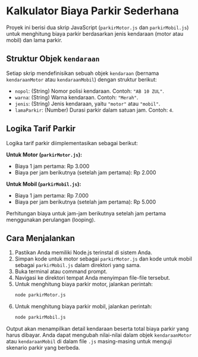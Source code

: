 # Kalkulator Biaya Parkir Sederhana

Proyek ini berisi dua skrip JavaScript (`parkirMotor.js` dan `parkirMobil.js`) untuk menghitung biaya parkir berdasarkan jenis kendaraan (motor atau mobil) dan lama parkir.

## Struktur Objek `kendaraan`

Setiap skrip mendefinisikan sebuah objek `kendaraan` (bernama `kendaraanMotor` atau `kendaraanMobil`) dengan struktur berikut:

-   `nopol`: (String) Nomor polisi kendaraan. Contoh: `"AB 10 ZUL"`.
-   `warna`: (String) Warna kendaraan. Contoh: `"Merah"`.
-   `jenis`: (String) Jenis kendaraan, yaitu `"motor"` atau `"mobil"`.
-   `lamaParkir`: (Number) Durasi parkir dalam satuan jam. Contoh: `4`.

## Logika Tarif Parkir

Logika tarif parkir diimplementasikan sebagai berikut:

**Untuk Motor (`parkirMotor.js`):**
-   Biaya 1 jam pertama: Rp 3.000
-   Biaya per jam berikutnya (setelah jam pertama): Rp 2.000

**Untuk Mobil (`parkirMobil.js`):**
-   Biaya 1 jam pertama: Rp 7.000
-   Biaya per jam berikutnya (setelah jam pertama): Rp 5.000

Perhitungan biaya untuk jam-jam berikutnya setelah jam pertama menggunakan perulangan (looping).

## Cara Menjalankan

1.  Pastikan Anda memiliki Node.js terinstal di sistem Anda.
2.  Simpan kode untuk motor sebagai `parkirMotor.js` dan kode untuk mobil sebagai `parkirMobil.js` dalam direktori yang sama.
3.  Buka terminal atau command prompt.
4.  Navigasi ke direktori tempat Anda menyimpan file-file tersebut.
5.  Untuk menghitung biaya parkir motor, jalankan perintah:
    ```bash
    node parkirMotor.js
    ```
6.  Untuk menghitung biaya parkir mobil, jalankan perintah:
    ```bash
    node parkirMobil.js
    ```

Output akan menampilkan detail kendaraan beserta total biaya parkir yang harus dibayar. Anda dapat mengubah nilai-nilai dalam objek `kendaraanMotor` atau `kendaraanMobil` di dalam file `.js` masing-masing untuk menguji skenario parkir yang berbeda.